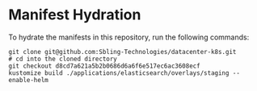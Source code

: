 # Manifest Hydration

To hydrate the manifests in this repository, run the following commands:

```shell
git clone git@github.com:Sbling-Technologies/datacenter-k8s.git
# cd into the cloned directory
git checkout d8cd7a621a5b2b0686d6a6f6e517ec6ac3608ecf
kustomize build ./applications/elasticsearch/overlays/staging --enable-helm
```
